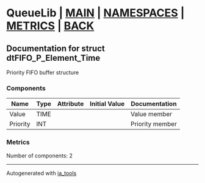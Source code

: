 # QueueLib | [MAIN] | [NAMESPACES] | [METRICS] | [BACK]  

## Documentation for struct dtFIFO_P_Element_Time  

Priority FIFO buffer structure  

### Components  

| Name | Type | Attribute | Initial Value | Documentation |
| ---- | ---- | --------- | ------------- | ------------- |
|Value|TIME|||Value member|  
|Priority|INT|||Priority member|  

### Metrics  

Number of components: 2  

---
Autogenerated with [ia_tools](https://github.com/tkucic/ia_tools)

[MAIN]: ../../../../index.md
[NAMESPACES]: ../../nsList.md
[METRICS]: ../../../metrics.md
[BACK]: ../nsMain.md
